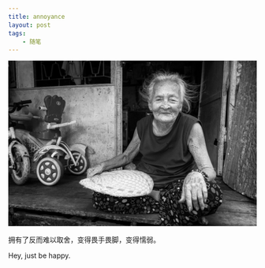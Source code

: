 ```yaml
---
title: annoyance
layout: post
tags:
    - 随笔
---
```


![just_smile from 500px](/images/2016/9/kindly_old.jpg)


拥有了反而难以取舍，变得畏手畏脚，变得懦弱。


Hey, just be happy.